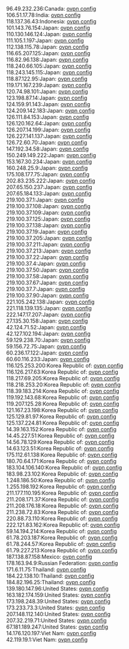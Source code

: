 96.49.232.236:Canada: [ovpn config](vpn/96_49_232_236.ovpn)  
106.51.17.78:India: [ovpn config](vpn/106_51_17_78.ovpn)  
118.137.36.43:Indonesia: [ovpn config](vpn/118_137_36_43.ovpn)  
101.143.76.154:Japan: [ovpn config](vpn/101_143_76_154.ovpn)  
110.130.146.124:Japan: [ovpn config](vpn/110_130_146_124.ovpn)  
111.105.1.197:Japan: [ovpn config](vpn/111_105_1_197.ovpn)  
112.138.115.78:Japan: [ovpn config](vpn/112_138_115_78.ovpn)  
116.65.207.125:Japan: [ovpn config](vpn/116_65_207_125.ovpn)  
116.82.96.138:Japan: [ovpn config](vpn/116_82_96_138.ovpn)  
118.240.66.105:Japan: [ovpn config](vpn/118_240_66_105.ovpn)  
118.243.145.115:Japan: [ovpn config](vpn/118_243_145_115.ovpn)  
118.87.122.95:Japan: [ovpn config](vpn/118_87_122_95.ovpn)  
119.171.167.239:Japan: [ovpn config](vpn/119_171_167_239.ovpn)  
120.74.98.101:Japan: [ovpn config](vpn/120_74_98_101.ovpn)  
123.198.87.14:Japan: [ovpn config](vpn/123_198_87_14.ovpn)  
124.159.91.143:Japan: [ovpn config](vpn/124_159_91_143.ovpn)  
124.209.142.183:Japan: [ovpn config](vpn/124_209_142_183.ovpn)  
126.111.84.153:Japan: [ovpn config](vpn/126_111_84_153.ovpn)  
126.120.162.64:Japan: [ovpn config](vpn/126_120_162_64.ovpn)  
126.207.14.199:Japan: [ovpn config](vpn/126_207_14_199.ovpn)  
126.227.141.137:Japan: [ovpn config](vpn/126_227_141_137.ovpn)  
126.72.60.70:Japan: [ovpn config](vpn/126_72_60_70.ovpn)  
147.192.34.58:Japan: [ovpn config](vpn/147_192_34_58.ovpn)  
150.249.149.222:Japan: [ovpn config](vpn/150_249_149_222.ovpn)  
153.167.30.234:Japan: [ovpn config](vpn/153_167_30_234.ovpn)  
160.248.25.9:Japan: [ovpn config](vpn/160_248_25_9.ovpn)  
175.108.177.75:Japan: [ovpn config](vpn/175_108_177_75.ovpn)  
202.83.235.222:Japan: [ovpn config](vpn/202_83_235_222.ovpn)  
207.65.150.237:Japan: [ovpn config](vpn/207_65_150_237.ovpn)  
207.65.184.133:Japan: [ovpn config](vpn/207_65_184_133.ovpn)  
219.100.37.1:Japan: [ovpn config](vpn/219_100_37_1.ovpn)  
219.100.37.108:Japan: [ovpn config](vpn/219_100_37_108.ovpn)  
219.100.37.109:Japan: [ovpn config](vpn/219_100_37_109.ovpn)  
219.100.37.125:Japan: [ovpn config](vpn/219_100_37_125.ovpn)  
219.100.37.138:Japan: [ovpn config](vpn/219_100_37_138.ovpn)  
219.100.37.19:Japan: [ovpn config](vpn/219_100_37_19.ovpn)  
219.100.37.205:Japan: [ovpn config](vpn/219_100_37_205.ovpn)  
219.100.37.211:Japan: [ovpn config](vpn/219_100_37_211.ovpn)  
219.100.37.213:Japan: [ovpn config](vpn/219_100_37_213.ovpn)  
219.100.37.22:Japan: [ovpn config](vpn/219_100_37_22.ovpn)  
219.100.37.4:Japan: [ovpn config](vpn/219_100_37_4.ovpn)  
219.100.37.50:Japan: [ovpn config](vpn/219_100_37_50.ovpn)  
219.100.37.58:Japan: [ovpn config](vpn/219_100_37_58.ovpn)  
219.100.37.67:Japan: [ovpn config](vpn/219_100_37_67.ovpn)  
219.100.37.7:Japan: [ovpn config](vpn/219_100_37_7.ovpn)  
219.100.37.90:Japan: [ovpn config](vpn/219_100_37_90.ovpn)  
221.105.242.138:Japan: [ovpn config](vpn/221_105_242_138.ovpn)  
221.118.139.135:Japan: [ovpn config](vpn/221_118_139_135.ovpn)  
222.147.17.207:Japan: [ovpn config](vpn/222_147_17_207.ovpn)  
27.135.30.158:Japan: [ovpn config](vpn/27_135_30_158.ovpn)  
42.124.71.52:Japan: [ovpn config](vpn/42_124_71_52.ovpn)  
42.127.102.194:Japan: [ovpn config](vpn/42_127_102_194.ovpn)  
59.129.238.70:Japan: [ovpn config](vpn/59_129_238_70.ovpn)  
59.156.72.75:Japan: [ovpn config](vpn/59_156_72_75.ovpn)  
60.236.17.122:Japan: [ovpn config](vpn/60_236_17_122.ovpn)  
60.60.116.233:Japan: [ovpn config](vpn/60_60_116_233.ovpn)  
116.125.253.200:Korea Republic of: [ovpn config](vpn/116_125_253_200.ovpn)  
116.126.217.63:Korea Republic of: [ovpn config](vpn/116_126_217_63.ovpn)  
118.217.69.205:Korea Republic of: [ovpn config](vpn/118_217_69_205.ovpn)  
118.218.253.20:Korea Republic of: [ovpn config](vpn/118_218_253_20.ovpn)  
118.39.183.214:Korea Republic of: [ovpn config](vpn/118_39_183_214.ovpn)  
119.192.143.68:Korea Republic of: [ovpn config](vpn/119_192_143_68.ovpn)  
119.207.125.28:Korea Republic of: [ovpn config](vpn/119_207_125_28.ovpn)  
121.167.23.198:Korea Republic of: [ovpn config](vpn/121_167_23_198.ovpn)  
125.129.81.97:Korea Republic of: [ovpn config](vpn/125_129_81_97.ovpn)  
125.137.224.81:Korea Republic of: [ovpn config](vpn/125_137_224_81.ovpn)  
14.39.163.152:Korea Republic of: [ovpn config](vpn/14_39_163_152.ovpn)  
14.45.227.51:Korea Republic of: [ovpn config](vpn/14_45_227_51.ovpn)  
14.56.78.129:Korea Republic of: [ovpn config](vpn/14_56_78_129.ovpn)  
14.63.123.51:Korea Republic of: [ovpn config](vpn/14_63_123_51.ovpn)  
175.112.61.138:Korea Republic of: [ovpn config](vpn/175_112_61_138.ovpn)  
180.70.64.171:Korea Republic of: [ovpn config](vpn/180_70_64_171.ovpn)  
183.104.106.140:Korea Republic of: [ovpn config](vpn/183_104_106_140.ovpn)  
183.98.23.102:Korea Republic of: [ovpn config](vpn/183_98_23_102.ovpn)  
1.248.186.50:Korea Republic of: [ovpn config](vpn/1_248_186_50.ovpn)  
1.255.198.192:Korea Republic of: [ovpn config](vpn/1_255_198_192.ovpn)  
211.177.110.195:Korea Republic of: [ovpn config](vpn/211_177_110_195.ovpn)  
211.208.171.37:Korea Republic of: [ovpn config](vpn/211_208_171_37.ovpn)  
211.208.176.18:Korea Republic of: [ovpn config](vpn/211_208_176_18.ovpn)  
211.238.72.83:Korea Republic of: [ovpn config](vpn/211_238_72_83.ovpn)  
220.88.73.110:Korea Republic of: [ovpn config](vpn/220_88_73_110.ovpn)  
222.121.83.162:Korea Republic of: [ovpn config](vpn/222_121_83_162.ovpn)  
59.14.194.214:Korea Republic of: [ovpn config](vpn/59_14_194_214.ovpn)  
61.78.203.187:Korea Republic of: [ovpn config](vpn/61_78_203_187.ovpn)  
61.78.244.57:Korea Republic of: [ovpn config](vpn/61_78_244_57.ovpn)  
61.79.227.213:Korea Republic of: [ovpn config](vpn/61_79_227_213.ovpn)  
187.138.87.158:Mexico: [ovpn config](vpn/187_138_87_158.ovpn)  
178.163.94.9:Russian Federation: [ovpn config](vpn/178_163_94_9.ovpn)  
171.6.11.75:Thailand: [ovpn config](vpn/171_6_11_75.ovpn)  
184.22.138.10:Thailand: [ovpn config](vpn/184_22_138_10.ovpn)  
184.82.196.25:Thailand: [ovpn config](vpn/184_82_196_25.ovpn)  
139.180.147.96:United States: [ovpn config](vpn/139_180_147_96.ovpn)  
163.182.174.159:United States: [ovpn config](vpn/163_182_174_159.ovpn)  
173.198.248.39:United States: [ovpn config](vpn/173_198_248_39.ovpn)  
173.233.73.3:United States: [ovpn config](vpn/173_233_73_3.ovpn)  
207.148.112.140:United States: [ovpn config](vpn/207_148_112_140.ovpn)  
207.32.219.71:United States: [ovpn config](vpn/207_32_219_71.ovpn)  
67.181.189.247:United States: [ovpn config](vpn/67_181_189_247.ovpn)  
14.176.120.197:Viet Nam: [ovpn config](vpn/14_176_120_197.ovpn)  
42.119.19.1:Viet Nam: [ovpn config](vpn/42_119_19_1.ovpn)  
